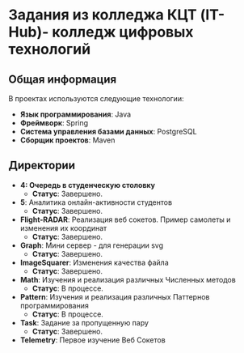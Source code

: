 # Задания из колледжа КЦТ (IT-Hub)- колледж цифровых технологий

## Общая информация

В проектах используются следующие технологии:

- **Язык программирования**: Java
- **Фреймворк**: Spring
- **Система управления базами данных**: PostgreSQL
- **Сборщик проектов**: Maven

## Директории

- **4: Очередь в студенческую столовку**
  - **Статус**: Завершено.
- **5**: Аналитика онлайн-активности студентов
  - **Статус**: Завершено.
- **Flight-RADAR**: Реализация веб сокетов. Пример самолеты и изменения их координат
  - **Статус**: Завершено.
- **Graph**: Мини сервер - для генерации svg
  - **Статус**: Завершено.
- **ImageSquarer**: Изменения качества файла
  - **Статус**: Завершено.
- **Math**: Изучения и реализация различных Численных методов
  - **Статус**: В процессе.
- **Pattern**: Изучения и реализация различных Паттернов программирования
  - **Статус**: В процессе.
- **Task**: Задание за пропущенную пару
  - **Статус**: Завершено.
- **Telemetry**: Первое изучение Веб Сокетов
